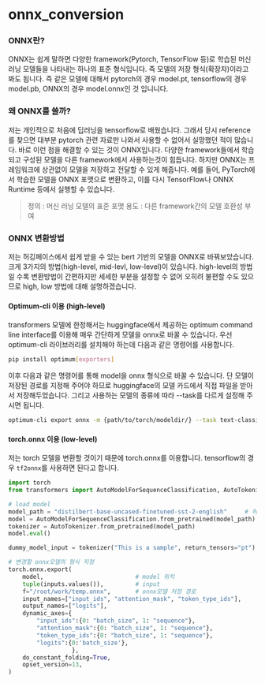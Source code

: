 # onnx_conversion

### ONNX란?
ONNX는 쉽게 말하면 다양한 framework(Pytorch, TensorFlow 등)로 학습된 머신러닝 모델들을 나타내는 하나의 표준 형식입니다. 즉 모델의 저장 형식(확장자)이라고 봐도 됩니다. 즉 같은 모델에 대해서 pytorch의 경우 model.pt, tensorflow의 경우 model.pb, ONNX의 경우 model.onnx인 것 입니니다. 

### 왜 ONNX를 쓸까?
저는 개인적으로 처음에 딥러닝을 tensorflow로 배웠습니다. 그래서 당시 reference를 찾으면 대부분 pytorch 관련 자료만 나와서 사용할 수 없어서 실망했던 적이 많습니다. 
바로 이런 점을 해결할 수 있는 것이 ONNX입니다. 다양한 framework들에서 학습되고 구성된 모델을 다른 framework에서 사용하는것이 힘듭니다. 
하지만 ONNX는 프레임워크에 상관없이 모델을 저장하고 전달할 수 있게 해줍니다.
예를 들어, PyTorch에서 학습한 모델을 ONNX 포맷으로 변환하고, 이를 다시 TensorFlow나 ONNX Runtime 등에서 실행할 수 있습니다.


> 정의 : 머신 러닝 모델의 표준 포맷
용도 : 다른 framework간의 모델 호환성 부여

### ONNX 변환방법
저는 허깅페이스에서 쉽게 받을 수 있는 bert 기반의 모델을 ONNX로 바꿔보았습니다. 크게 3가지의 방법(high-level, mid-levl, low-level)이 있습니다. high-level의 방법일 수록 변환방법이 간편하지만 세세한 부분을 설정할 수 없어 오히려 불편할 수도 있으므로 high, low 방법에 대해 설명하겠습니다. 

#### Optimum-cli 이용 (high-level)
transformers 모델에 한정해서는 huggingface에서 제공하는 optimum command line interface를 이용해 매우 간단하게 모델을 onnx로 바꿀 수 있습니다. 
우선 optimum-cli 라이브러리를 설치해야 하는데 다음과 같은 명령어를 사용합니다.

```bash
pip install optimum[exporters]
```

이후 다음과 같은 명령어를 통해 model을 onnx 형식으로 바꿀 수 있습니다. 
단 모델이 저장된 경로를 지정해 주어야 하므로 huggingface의 모델 카드에서 직접 파일을 받아서 저장해두었습니다.
그리고 사용하는 모델의 종류에 따라 --task를 다르게 설정해 주시면 됩니다. 
```bash
optimum-cli export onnx -m {path/to/torch/modeldir/} --task text-classification {path/to/outputdir/}
```

#### torch.onnx 이용 (low-level)
저는 torch 모델을 변환할 것이기 때문에 torch.onnx를 이용합니다. tensorflow의 경우 `tf2onnx`를 사용하면 된다고 합니다.


```python
import torch
from transformers import AutoModelForSequenceClassification, AutoTokenizer

# load model
model_path = "distilbert-base-uncased-finetuned-sst-2-english"     # 허깅 페이스의 모델 이름, 자신의 모델이 저장된 경로
model = AutoModelForSequenceClassification.from_pretrained(model_path)
tokenizer = AutoTokenizer.from_pretrained(model_path)
model.eval()

dummy_model_input = tokenizer("This is a sample", return_tensors="pt")  # 모델의 input - output 체크를 위해 input을 넣어주어야 합니다.

# 변경할 onnx모델의 형식 지정
torch.onnx.export(
    model,							# model 위치
    tuple(inputs.values()),			# input
    f="/root/work/temp.onnx",		# onnx모델 저장 경로
    input_names=["input_ids", "attention_mask", "token_type_ids"],
    output_names=["logits"],
    dynamic_axes={
        "input_ids":{0: "batch_size", 1: "sequence"},
        "attention_mask":{0: "batch_size", 1: "sequence"},
        "token_type_ids":{0: "batch_size", 1: "sequence"},
        "logits":{0:'batch_size'},
                  },
    do_constant_folding=True, 
    opset_version=13,
)
```


